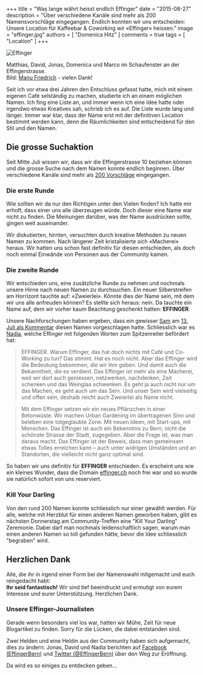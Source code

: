 +++
title = "Was lange währt heisst endlich Effinger"
date = "2015-08-27"
description = "Über verschiedene Kanäle sind mehr als 200 Namensvorschläge eingegangen. Endlich konnten wir uns entscheiden: Unsere Location für Kaffeebar & Coworking wir «Effinger» heissen."
image = "effinger.jpg"
authors = [ "Domenica Hitz" ]
comments = true
tags = [ "Location" ]
+++

![Effinger](effinger.jpg)
<p class="image-caption">Matthias, David, Jonas, Domenica und Marco im Schaufenster an der Effingerstrasse.<br>Bild: <a href="http://www.manu.ch" target="_blank">Manu Friedrich</a> - vielen Dank!</p>


Seit ich vor etwa drei Jahren den Entschluss gefasst hatte, mich mit einem eigenen Café selständig zu machen, studierte ich an einem möglichen Namen. Ich fing eine Liste an, und immer wenn ich eine Idee hatte oder irgendwo etwas Kreatives sah, schrieb ich es auf. Die Liste wurde lang und länger. Immer war klar, dass der Name erst mit der definitiven Location bestimmt werden kann, denn die Räumlichkeiten sind entscheidend für den Stil und den Namen.


## Die grosse Suchaktion

Seit Mitte Juli wissen wir, dass wir die Effingerstrasse 10 beziehen können und die grosse Suche nach dem Namen konnte endlich beginnen. Über verschiedene Kanäle sind mehr als [200 Vorschläge](/blog/namensvorschlaege/) eingegangen.


### Die erste Runde

Wie sollten wir da nur den Richtigen unter den Vielen finden? Ich hatte mir erhoft, dass einer uns alle überzeugen würde. Doch dieser eine Name war nicht zu finden. Die Meinungen darüber, was der Name ausdrücken sollte, gingen weit auseinander.

Wir diskutierten, hirnten, versuchten durch kreative Methoden zu neuen Namen zu kommen. Nach längerer Zeit kristalisierte sich «Macherei» heraus. Wir hatten uns schon fast definitiv für diesen entschieden, als doch noch einmal Einwände von Personen aus der Community kamen.


### Die zweite Runde

Wir entschieden uns, eine zusätzliche Runde zu nehmen und nochmals unsere Hirne nach neuen Namen zu durchsuchen. Ein neuer Silberstreifen am Horrizont tauchte auf: «Zweierlei». Könnte dies der Name sein, mit dem wir uns alle anfreuden können? Es stellte sich heraus: nein. Da tauchte ein Name auf, dem wir vorher kaum Beachtung geschenkt hatten: **EFFINGER**.

Unsere Nachforschungen haben ergeben, dass ein gewisser [Sam](https://twitter.com/smrbu) am [13. Juli als Kommentar](/blog/namensvorschlaege/#comment-2134262745) diesen Namen vorgeschlagen hatte. Schliesslich war es [Nadia](https://twitter.com/froumeier), welche Effinger mit folgenden Worten zum Spitzenreiter befördert hat:

> EFFINGER. Warum Effinger, das hat doch nichts mit Café und Co-Working zu tun? Das stimmt. Hat es noch nicht. Aber das Effinger wird die Bedeutung bekommen, die wir ihm geben. Und damit auch die Bekanntheit, die es verdient. Das Effinger ist mehr als eine Macherei, weil wir dort auch geniessen, netzwerken, nachdenken, Zeit schenken und das Weinglas schwenken. Es geht ja auch nicht nur um das Machen, es geht auch um das Sein. Und unser Sein wird vielseitig und offen sein, deshalb reicht auch Zweierlei als Name nicht.

> Mit dem Effinger setzen wir ein neues Pflänzchen in einer Betonwüste. Wir machen Urban Gardening im übertragenen Sinn und beleben eine totgeglaubte Zone. Mit neuen Ideen, mit Start-ups, mit Menschen. Das Effinger ist auch ein Bekenntnis zu Bern; nicht die schönste Strasse der Stadt, zugegeben. Aber die Frage ist, was man daraus macht. Das Effinger ist der Beweis, dass man gemeinsam etwas Tolles erreichen kann – auch unter widrigen Umständen und an Standorten, die vielleicht nicht ganz optimal sind.

So haben wir uns definitiv für **EFFINGER** entschieden. Es erscheint uns wie ein kleines Wunder, dass die Domain [effinger.ch](http://www.effinger.ch) noch frei war und so wurde sie natürlich sofort von uns reserviert.


### Kill Your Darling

Von den rund 200 Namen konnte schliesslich nur einer gewählt werden. Für alle, welche mit Herzblut für einen anderen Namen geworben haben, gibt es nächsten Donnerstag am Community-Treffen eine "Kill Your Darling" Zeremonie. Dabei darf man nochmals leidenschaftlich sagen, warum man einen anderen Namen so toll gefunden hätte, bevor die Idee schliesslich "begraben" wird.


## Herzlichen Dank

Alle, die ihr in irgend einer Form bei der Namenswahl mitgemacht und euch reingedacht habt:   
**Ihr seid fantastisch!** Wir sind tief beeindruckt und ermutigt von eurem Interesse und eurer Unterstützung. Herzlichen Dank.


### Unsere Effinger-Journalisten

Gerade wenn besonders viel los war, hatten wir Mühe, Zeit für neue Blogartikel zu finden. Sorry für die Lücken, die dabei entstanden sind.

Zwei Helden und eine Heldin aus der Community haben sich aufgemacht, dies zu ändern: Jonas, David und Nadia berichten auf [Facebook (EffingerBern)](https://www.facebook.com/effingerbern) und [Twitter (@EffingerBern)](https://twitter.com/effingerbern) über den Weg zur Eröffnung.

Da wird es so einiges zu entdecken geben...
